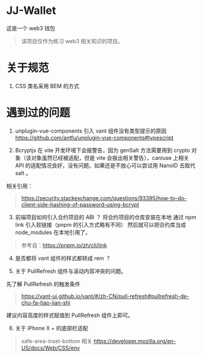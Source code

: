 # JJ-Wallet

这是一个 web3 钱包

> 该项目仅作为练习 web3 相关知识的项目。

# 关于规范

1. CSS 类名采用 BEM 的方式


# 遇到过的问题

1. unplugin-vue-components 引入 vant 组件没有类型提示的原因
https://github.com/antfu/unplugin-vue-components#typescript

2. Bcryptjs 在 vite 开发环境下会报警告，因为 genSalt 方法需要用到 crypto 对象（该对象虽然已经被适配，但是 vite 会报出相关警告），caniuse 上相关 API 的适配情况良好，没有问题。如果还是不放心可以尝试用 NanoID 去取代 salt 。

相关引用：
> https://security.stackexchange.com/questions/93395/how-to-do-client-side-hashing-of-password-using-bcrypt

3. 前端项目如何引入合约项目的 ABI ？
将合约项目的仓库安装在本地
通过 npm link 引入软链接（pnpm 的引入方式略有不同）
然后就可以把合约库当成 node_modules 在本地引用了。

> 参考自：https://pnpm.io/zh/cli/link

4. 是否都将 vant 组件的样式都转成 rem ？

5. 关于 PullRefresh 组件与滚动内容冲突的问题。

先了解 PullRefresh 的触发条件

> https://vant-ui.github.io/vant/#/zh-CN/pull-refresh#pullrefresh-de-chu-fa-tiao-jian-shi

建议内容高度的样式赋值到 PullRefresh 组件上即可。

6. 关于 iPhone X + 的底部栏适配

> safe-area-inset-bottom 相关 https://developer.mozilla.org/en-US/docs/Web/CSS/env